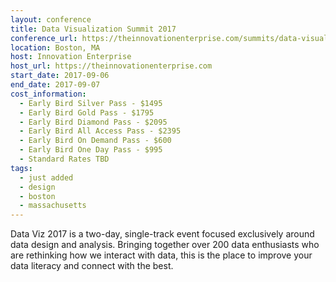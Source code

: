```yaml
---
layout: conference
title: Data Visualization Summit 2017
conference_url: https://theinnovationenterprise.com/summits/data-visualization-summit-boston-2017
location: Boston, MA
host: Innovation Enterprise
host_url: https://theinnovationenterprise.com
start_date: 2017-09-06
end_date: 2017-09-07
cost_information:
  - Early Bird Silver Pass - $1495
  - Early Bird Gold Pass - $1795
  - Early Bird Diamond Pass - $2095
  - Early Bird All Access Pass - $2395
  - Early Bird On Demand Pass - $600
  - Early Bird One Day Pass - $995
  - Standard Rates TBD
tags:
  - just added
  - design
  - boston
  - massachusetts
---
```


Data Viz 2017 is a two-day, single-track event focused exclusively around data design and analysis. Bringing together over 200 data enthusiasts who are rethinking how we interact with data, this is the place to improve your data literacy and connect with the best.

